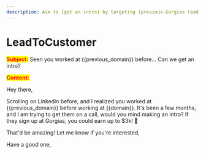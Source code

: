 ```yaml
---
description: Aim to [get an intro] by targeting [previous-Gorgias lead, now customer]
---
```


# LeadToCustomer

<mark style="color:red;">**Subject:**</mark> Seen you worked at \{{previous\_domain\}} before... Can we get an intro?

<mark style="color:red;">**Content:**</mark>

Hey there,

Scrolling on Linkedin before, and I realized you worked at \{{previous\_domain\}} before working at \{{domain\}}. It's been a few months, and I am trying to get them on a call, would you mind making an intro? If they sign up at Gorgias, you could earn up to $3k! 🎉

That'd be amazing! Let me know if you're interested,

Have a good one,
